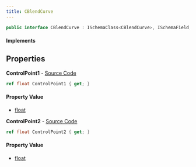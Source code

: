 ```yaml
---
title: CBlendCurve
---
```


```csharp
public interface CBlendCurve : ISchemaClass<CBlendCurve>, ISchemaField, ISchemaClass, INativeHandle
```

#### Implements

## Properties

**ControlPoint1** - [Source Code](https://github.com/swiftly-solution/swiftlys2/blob/main/managed/src/SwiftlyS2.Generated/Schemas/Interfaces/CBlendCurve.cs#L16)

```csharp
ref float ControlPoint1 { get; }
```

#### Property Value

- [float](https://learn.microsoft.com/dotnet/api/system.single)

**ControlPoint2** - [Source Code](https://github.com/swiftly-solution/swiftlys2/blob/main/managed/src/SwiftlyS2.Generated/Schemas/Interfaces/CBlendCurve.cs#L18)

```csharp
ref float ControlPoint2 { get; }
```

#### Property Value

- [float](https://learn.microsoft.com/dotnet/api/system.single)

